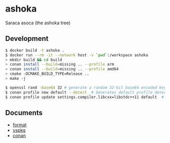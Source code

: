 # ashoka

Saraca asoca (the ashoka tree)

## Development

```bash
$ docker build -t ashoka .
$ docker run --rm -it --network host -v `pwd`:/workspace ashoka
> mkdir build && cd build
> conan install --build=missing .. --profile arm
> conan install --build=missing .. --profile amd64
> cmake -DCMAKE_BUILD_TYPE=Release ..
> make -j
```

```bash
$ openssl rand -base64 32 # generate a random 32-bit base64 encoded key
$ conan profile new default --detect  # Generates default profile detecting GCC and sets old ABI
$ conan profile update settings.compiler.libcxx=libstdc++11 default  # Sets libcxx to C++11 ABI
```

## Documents

- [format](https://www.cs.uic.edu/~jbell/CourseNotes/C_Programming/DataTypesSummary.pdf)
- [vspkg](https://github.com/microsoft/vcpkg)
- [conan](https://conan.io/center/)
